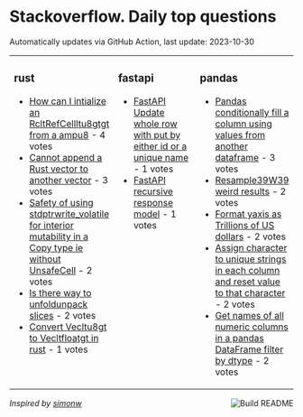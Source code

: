 # Stackoverflow. Daily top questions 

Automatically updates via GitHub Action, last update: <!-- date starts -->2023-10-30<!-- date ends -->


<table><tr><td valign="top" width="33%">

### rust
<!-- rust starts -->
* [How can I intialize an RcltRefCellltu8gtgt from a ampu8](https://stackoverflow.com/questions/77385871/how-can-i-intialize-an-rcrefcellu8-from-a-u8) - 4 votes
* [Cannot append a Rust vector to another vector](https://stackoverflow.com/questions/77387381/cannot-append-a-rust-vector-to-another-vector) - 3 votes
* [Safety of using stdptrwrite_volatile for interior mutability in a Copy type ie without UnsafeCell](https://stackoverflow.com/questions/77381860/safety-of-using-stdptrwrite-volatile-for-interior-mutability-in-a-copy-type) - 2 votes
* [Is there way to unfoldunpack slices](https://stackoverflow.com/questions/77381639/is-there-way-to-unfold-unpack-slices) - 2 votes
* [Convert Vecltu8gt to Vecltfloatgt in rust](https://stackoverflow.com/questions/77388769/convert-vecu8-to-vecfloat-in-rust) - 1 votes
<!-- rust ends -->
</td><td valign="top" width="34%">


### fastapi
<!-- fastapi starts -->
* [FastAPI Update whole row with put by either id or a unique name](https://stackoverflow.com/questions/77383857/fastapi-update-whole-row-with-put-by-either-id-or-a-unique-name) - 1 votes
* [FastAPI recursive response model](https://stackoverflow.com/questions/77389209/fastapi-recursive-response-model) - 1 votes
<!-- fastapi ends -->
</td><td valign="top" width="34%">


### pandas
<!-- pandas starts -->
* [Pandas conditionally fill a column using values from another dataframe](https://stackoverflow.com/questions/77384806/pandas-conditionally-fill-a-column-using-values-from-another-dataframe) - 3 votes
* [Resample39W39 weird results](https://stackoverflow.com/questions/77391383/resamplew-weird-results) - 2 votes
* [Format yaxis as Trillions of US dollars](https://stackoverflow.com/questions/77381775/format-y-axis-as-trillions-of-u-s-dollars) - 2 votes
* [Assign character to unique strings in each column and reset value to that character](https://stackoverflow.com/questions/77385549/assign-character-to-unique-strings-in-each-column-and-reset-value-to-that-charac) - 2 votes
* [Get names of all numeric columns in a pandas DataFrame filter by dtype](https://stackoverflow.com/questions/77383220/get-names-of-all-numeric-columns-in-a-pandas-dataframe-filter-by-dtype) - 2 votes
<!-- pandas ends -->
</td></tr></table>

<a href="https://github.com/hp0404/hp0404/actions"><img src="https://github.com/hp0404/hp0404/workflows/Build%20README/badge.svg" align="right" alt="Build README"></a> <p>*Inspired by  [simonw](https://github.com/simonw/simonw)*</p>
